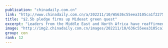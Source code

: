 ```yaml
---
publication: "chinadaily.com.cn"
link: "http://www.chinadaily.com.cn/a/202211/10/WS636c55eea3105ca1f2275264.html"
title: "$2.5b pledge firms up Mideast green quest"
excerpt: "Leaders from the Middle East and North Africa have reaffirmed their commitment to taking climate action, which involves doubling down on the reduction of emissions and a $2.5 billion pledge from Saudi"
image: "http://img2.chinadaily.com.cn/images/202211/10/636c55eea3105ca157c12bbc.jpeg"
group: con
rank: 12
---
```

